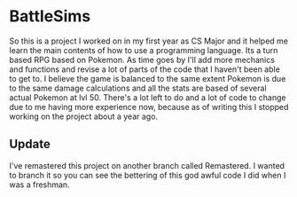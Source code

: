 # BattleSims

So this is a project I worked on in my first year as CS Major and it helped me learn the main contents of how to use a programming language.
Its a turn based RPG based on Pokemon. As time goes by I'll add more mechanics and functions and revise a lot of parts of the code that I haven't been able to get to. I believe the game is balanced to the same extent Pokemon is due to the same damage calculations and all the stats are based of several actual Pokemon at lvl 50. There's a lot left to do and a lot of code to change due to me having more experience now, because as of writing this I stopped working on the project about a year ago.


## Update

I've remastered this project on another branch called Remastered. I wanted to branch it so you can see the bettering of this god awful code I did when I was a freshman.
